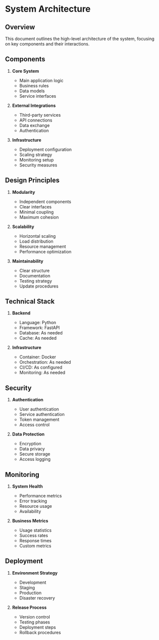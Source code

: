 # System Architecture

## Overview

This document outlines the high-level architecture of the system, focusing on key components and their interactions.

## Components

1. **Core System**
   - Main application logic
   - Business rules
   - Data models
   - Service interfaces

2. **External Integrations**
   - Third-party services
   - API connections
   - Data exchange
   - Authentication

3. **Infrastructure**
   - Deployment configuration
   - Scaling strategy
   - Monitoring setup
   - Security measures

## Design Principles

1. **Modularity**
   - Independent components
   - Clear interfaces
   - Minimal coupling
   - Maximum cohesion

2. **Scalability**
   - Horizontal scaling
   - Load distribution
   - Resource management
   - Performance optimization

3. **Maintainability**
   - Clear structure
   - Documentation
   - Testing strategy
   - Update procedures

## Technical Stack

1. **Backend**
   - Language: Python
   - Framework: FastAPI
   - Database: As needed
   - Cache: As needed

2. **Infrastructure**
   - Container: Docker
   - Orchestration: As needed
   - CI/CD: As configured
   - Monitoring: As needed

## Security

1. **Authentication**
   - User authentication
   - Service authentication
   - Token management
   - Access control

2. **Data Protection**
   - Encryption
   - Data privacy
   - Secure storage
   - Access logging

## Monitoring

1. **System Health**
   - Performance metrics
   - Error tracking
   - Resource usage
   - Availability

2. **Business Metrics**
   - Usage statistics
   - Success rates
   - Response times
   - Custom metrics

## Deployment

1. **Environment Strategy**
   - Development
   - Staging
   - Production
   - Disaster recovery

2. **Release Process**
   - Version control
   - Testing phases
   - Deployment steps
   - Rollback procedures